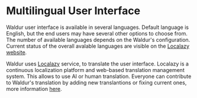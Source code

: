# Multilingual User Interface

Waldur user interface is available in several languages. Default language is English, but the end users may have several
other options to choose from. The number of available languages depends on the Waldur's configuration. Current status
of the overall avalable languages are visible on the [Localazy website](https://localazy.com/p/waldur-homeport).

Waldur uses [Localazy](https://localazy.com/) service, to translate the user interface. Localazy is a continuous
localization platform and web-based translation management system. This allows to use AI or human translation.
Everyone can contribute to Waldur's translation by adding new translantions or fixing current ones, more
information [here](https://docs.waldur.com/about/contributing/#localisation).
